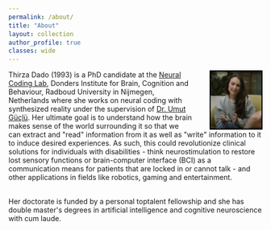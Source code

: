 ```yaml
---
permalink: /about/
title: "About"
layout: collection
author_profile: true
classes: wide
---
```




<img style="float: right; width: 20%; border: 2px solid #000; margin-left: 35px;, margin-top: 50px;" src="/assets/images/profile.png">


<p id=about> Thirza Dado (1993) is a PhD candidate at the <a href="https://neuralcod.ing/">Neural Coding Lab</a>, Donders Institute for Brain, Cognition and Behaviour, Radboud University in Nijmegen, Netherlands where she works on neural coding with synthesized reality under the supervision of <a href="https://www.ru.nl/en/people/guclu-u">Dr. Umut Güçlü</a>. Her ultimate goal is to understand how the brain makes sense of the world surrounding it so that we can extract and "read" information from it as well as "write" information to it to induce desired experiences. As such, this could revolutionize clinical solutions for individuals with disabilities - think neurostimulation to restore lost sensory functions or brain-computer interface (BCI) as a communication means for patients that are locked in or cannot talk - and other applications in fields like robotics, gaming and entertainment.
<br><br>

Her doctorate is funded by a personal toptalent fellowship and she has double master's degrees in artificial intelligence and cognitive neuroscience with cum laude. </p>